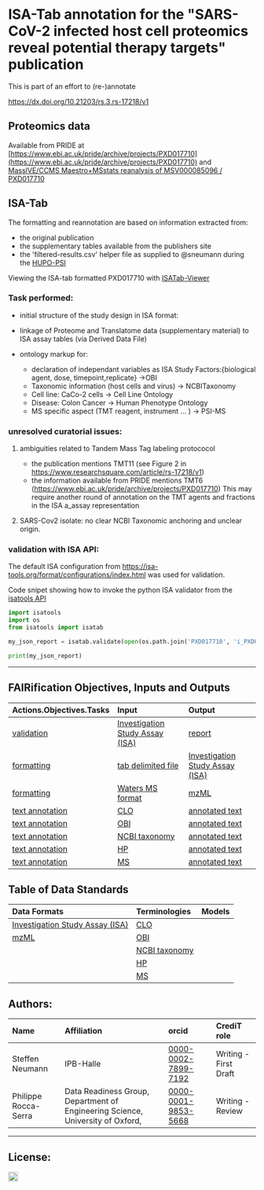 # ISA-Tab annotation for the  "SARS-CoV-2 infected host cell proteomics reveal potential therapy targets" publication

This is part of an effort to (re-)annotate

https://dx.doi.org/10.21203/rs.3.rs-17218/v1

## Proteomics data

Available from PRIDE at [https://www.ebi.ac.uk/pride/archive/projects/PXD017710](https://www.ebi.ac.uk/pride/archive/projects/PXD017710)
and [MassIVE/CCMS Maestro+MSstats reanalysis of MSV000085096 / PXD017710](https://massive.ucsd.edu/ProteoSAFe/result.jsp?task=334df9b4f1af4501bca0a2aa63278a7d&view=display_metadata_results&file=f.RMSV000000308%2F2020-03-22_nuno_334df9b4%2Fmetadata%2FMSV000085096_SARS-CoV-2_proteome_translatome.csv#%7B%22table_sort_history%22%3A%22_dyn_%23Condition_asc%22%7D)

## ISA-Tab


The formatting and reannotation are based on information extracted from:
- the original publication
- the supplementary tables available from the publishers site
- the 'filtered-results.csv' helper file as supplied to @sneumann during the [HUPO-PSI](http://www.psidev.info/hupo-psi-meeting-2020)


Viewing the ISA-tab formatted PXD017710 with [ISATab-Viewer](https://isa-tools.org/PXD017710/isaviewer-demo.html)



### Task performed:

* initial structure of the study design in ISA format:

* linkage of Proteome and Translatome data (supplementary material) to ISA assay tables (via Derived Data File)

* ontology markup for:
	* declaration of independant variables as ISA Study Factors:{biological agent, dose, timepoint,replicate} ->OBI
	* Taxonomic information (host cells and virus) -> NCBITaxonomy
	* Cell line: CaCo-2 cells -> Cell Line Ontology
	* Disease: Colon Cancer -> Human Phenotype Ontology
	* MS specific aspect (TMT reagent, instrument ... ) -> PSI-MS


### unresolved curatorial issues:
 1. ambiguities related to Tandem Mass Tag labeling protococol
    - the publication mentions TMT11 (see Figure 2 in https://www.researchsquare.com/article/rs-17218/v1)
    - the information available from PRIDE mentions TMT6 (https://www.ebi.ac.uk/pride/archive/projects/PXD017710)
    This may require another round of annotation on the TMT agents and fractions in the ISA a_assay representation


 2. SARS-Cov2 isolate: no clear NCBI Taxonomic anchoring and unclear origin.
 
### validation with ISA API:

The default ISA configuration from https://isa-tools.org/format/configurations/index.html was used for validation.

Code snipet showing how to invoke the python ISA validator from the [isatools API](https://pypi.org/project/isatools/)


``` python
import isatools
import os
from isatools import isatab

my_json_report = isatab.validate(open(os.path.join('PXD017710', 'i_PXD017710.txt')))

print(my_json_report)

```


----

## FAIRification Objectives, Inputs and Outputs

| Actions.Objectives.Tasks  | Input | Output  |
| :------------- | :------------- | :------------- |
| [validation](http://edamontology.org/operation_2428)  | [Investigation Study Assay (ISA)](https://fairsharing.org/FAIRsharing.53gp75)  | [report](http://edamontology.org/data_2048)  |
| [formatting](http://edamontology.org/operation_0335)  | [tab delimited file]() |[Investigation Study Assay (ISA)](https://fairsharing.org/FAIRsharing.53gp75)|
| [formatting](http://edamontology.org/operation_3438)  | [Waters MS format]()  | [mzML](https://fairsharing.org/FAIRsharing.26dmba)  |
| [text annotation](http://edamontology.org/operation_3778)  | [CLO](https://fairsharing.org/FAIRsharing.4dvtcz)  | [annotated text](http://edamontology.org/data_3779)  |
| [text annotation](http://edamontology.org/operation_3778)  | [OBI](https://fairsharing.org/FAIRsharing.284e1z)  | [annotated text](http://edamontology.org/data_3779)  |
| [text annotation](http://edamontology.org/operation_3778)  | [NCBI taxonomy](https://fairsharing.org/FAIRsharing.fj07xj)  | [annotated text](http://edamontology.org/data_3779)  |
| [text annotation](http://edamontology.org/operation_3778)  | [HP](https://fairsharing.org/FAIRsharing.kbtt7f)  | [annotated text](http://edamontology.org/data_3779)  |
| [text annotation](http://edamontology.org/operation_3778)  | [MS](https://fairsharing.org/FAIRsharing.sxh2dp)  | [annotated text](http://edamontology.org/data_3779)  |


## Table of Data Standards

| Data Formats  | Terminologies | Models  |
| :------------- | :------------- | :------------- |
| [Investigation Study Assay (ISA)](https://fairsharing.org/FAIRsharing.53gp75)   | [CLO](https://fairsharing.org/FAIRsharing.4dvtcz) |   |
| [mzML](https://fairsharing.org/FAIRsharing.26dmba)  | [OBI](https://fairsharing.org/FAIRsharing.284e1z)  |   |
| | [NCBI taxonomy](https://fairsharing.org/FAIRsharing.fj07xj) |  |
| | [HP](https://fairsharing.org/FAIRsharing.kbtt7f)  |   |
| | [MS](https://fairsharing.org/FAIRsharing.sxh2dp)  |   |



## Authors:

| Name | Affiliation  | orcid | CrediT role  |
| :------------- | :------------- | :------------- |:------------- |
| Steffen Neumann |  IPB-Halle | [0000-0002-7899-7192](https://orcid.org/orcid.org/0000-0002-7899-7192)|  Writing - First Draft|
| Philippe Rocca-Serra | Data Readiness Group, Department of Engineering Science, University of Oxford, | [0000-0001-9853-5668](https://orcid.org/orcid.org/0000-0001-9853-5668) | Writing - Review|

___


## License:

<a href="https://creativecommons.org/licenses/by/4.0/"><img src="https://mirrors.creativecommons.org/presskit/buttons/80x15/png/by-sa.png" height="20"/></a>
